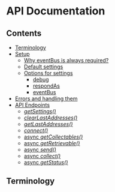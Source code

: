 # API Documentation

## Contents

- [Terminology](#Terminology)
- [Setup](setup.md#Setup)
  - [Why eventBus is always required?](setup.md#Why-eventBus-is-always-required)
  - [Default settings](setup.md#Default-settings)
  - [Options for settings](setup.md#Options-for-settings)
    - [debug](setup.md#_debug_)
    - [respondAs](setup.md#_respondAs_)
    - [eventBus](setup.md#_eventBus_)
- [Errors and handling them](errors.md#Errors-and-handling-them)
- [API Endpoints](endpoints.md#API-Endpoints)
  - [_getSettings()_](endpoints.md#___getSettings()___)
  - [_clearLastAddresses()_](endpoints.md#___clearLastAddresses()___)
  - [_getLastAddresses()_](endpoints.md#___getLastAddresses()___)
  - [_connect()_](endpoints.md#___connect()___)
  - [async _getCollectables()_](endpoints.md#async-___getCollectables()___)
  - [async _getRetrievable()_](endpoints.md#async-___getRetrievable()___)
  - [async _send()_](endpoints.md#async-___send()___)
  - [async _collect()_](endpoints.md#async-___collect()___)
  - [async _getStatus()_](endpoints.md#async-___getStatus()___)

## Terminology





